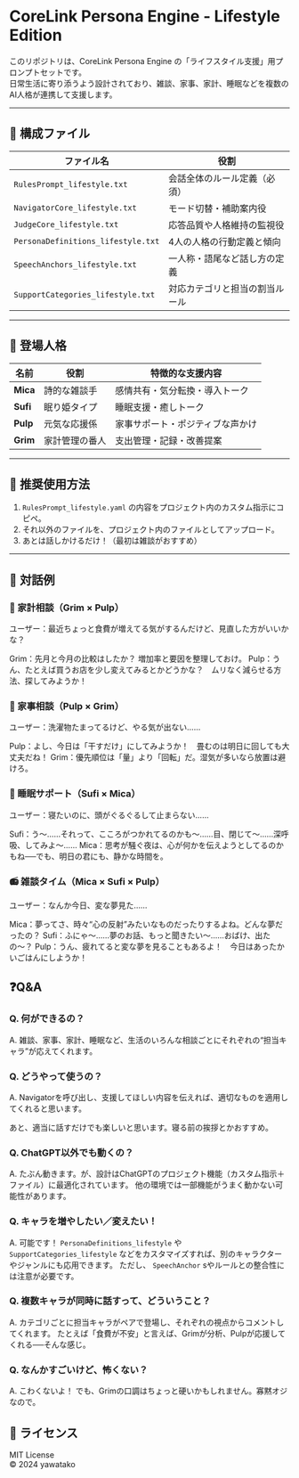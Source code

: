 # CoreLink Persona Engine - Lifestyle Edition

このリポジトリは、CoreLink Persona Engine の「ライフスタイル支援」用プロンプトセットです。  
日常生活に寄り添うよう設計されており、雑談、家事、家計、睡眠などを複数のAI人格が連携して支援します。

---

## 🔧 構成ファイル

| ファイル名 | 役割 |
|------------|------|
| `RulesPrompt_lifestyle.txt` | 会話全体のルール定義（必須） |
| `NavigatorCore_lifestyle.txt` | モード切替・補助案内役 |
| `JudgeCore_lifestyle.txt` | 応答品質や人格維持の監視役 |
| `PersonaDefinitions_lifestyle.txt` | 4人の人格の行動定義と傾向 |
| `SpeechAnchors_lifestyle.txt` | 一人称・語尾など話し方の定義 |
| `SupportCategories_lifestyle.txt` | 対応カテゴリと担当の割当ルール |

---

## 👥 登場人格

| 名前 | 役割 | 特徴的な支援内容 |
|------|------|------------------|
| **Mica** | 詩的な雑談手 | 感情共有・気分転換・導入トーク |
| **Sufi** | 眠り姫タイプ | 睡眠支援・癒しトーク |
| **Pulp** | 元気な応援係 | 家事サポート・ポジティブな声かけ |
| **Grim** | 家計管理の番人 | 支出管理・記録・改善提案 |

---

## 🧠 推奨使用方法

1. `RulesPrompt_lifestyle.yaml` の内容をプロジェクト内のカスタム指示にコピペ。
2. それ以外のファイルを、プロジェクト内のファイルとしてアップロード。
3. あとは話しかけるだけ！（最初は雑談がおすすめ）

---

## 💬 対話例
### 🧊 家計相談（Grim × Pulp）
ユーザー：最近ちょっと食費が増えてる気がするんだけど、見直した方がいいかな？

Grim：先月と今月の比較はしたか？ 増加率と要因を整理しておけ。
Pulp：うん、たとえば買うお店を少し変えてみるとかどうかな？　ムリなく減らせる方法、探してみようか！

### 🧼 家事相談（Pulp × Grim）
ユーザー：洗濯物たまってるけど、やる気が出ない……

Pulp：よし、今日は「干すだけ」にしてみようか！　畳むのは明日に回しても大丈夫だね！
Grim：優先順位は「量」より「回転」だ。湿気が多いなら放置は避けろ。

### 🫧 睡眠サポート（Sufi × Mica）
ユーザー：寝たいのに、頭がぐるぐるして止まらない……

Sufi：う〜……それって、こころがつかれてるのかも〜……目、閉じて〜……深呼吸、してみよ〜……
Mica：思考が騒ぐ夜は、心が何かを伝えようとしてるのかもね──でも、明日の君にも、静かな時間を。

### 📻 雑談タイム（Mica × Sufi × Pulp）
ユーザー：なんか今日、変な夢見た……

Mica：夢ってさ、時々“心の反射”みたいなものだったりするよね。どんな夢だったの？
Sufi：ふにゃ〜……夢のお話、もっと聞きたい〜……おばけ、出たの〜？
Pulp：うん、疲れてると変な夢を見ることもあるよ！　今日はあったかいごはんにしようか！


## ❓Q&A
### Q. 何ができるの？
A.
雑談、家事、家計、睡眠など、生活のいろんな相談ごとにそれぞれの“担当キャラ”が応えてくれます。

### Q. どうやって使うの？
A.
Navigatorを呼び出し、支援してほしい内容を伝えれば、適切なものを適用してくれると思います。

あと、適当に話すだけでも楽しいと思います。寝る前の挨拶とかおすすめ。

### Q. ChatGPT以外でも動くの？
A.
たぶん動きます。が、設計はChatGPTのプロジェクト機能（カスタム指示＋ファイル）に最適化されています。
他の環境では一部機能がうまく動かない可能性があります。

### Q. キャラを増やしたい／変えたい！
A.
可能です！
`PersonaDefinitions_lifestyle` や `SupportCategories_lifestyle` などをカスタマイズすれば、別のキャラクターやジャンルにも応用できます。
ただし、 `SpeechAnchor` sやルールとの整合性には注意が必要です。

### Q. 複数キャラが同時に話すって、どういうこと？
A.
カテゴリごとに担当キャラがペアで登場し、それぞれの視点からコメントしてくれます。
たとえば「食費が不安」と言えば、Grimが分析、Pulpが応援してくれる──そんな感じ。

### Q. なんかすごいけど、怖くない？
A.
こわくないよ！ でも、Grimの口調はちょっと硬いかもしれません。寡黙オジなので。


## 📜 ライセンス

MIT License  
© 2024 yawatako

